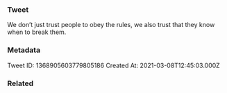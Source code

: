 ### Tweet
We don’t just trust people to obey the rules, we also trust that they know when to break them.

### Metadata
Tweet ID: 1368905603779805186
Created At: 2021-03-08T12:45:03.000Z

### Related

